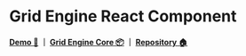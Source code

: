 # Grid Engine React Component

**[Demo 🎡](https://liz2z.github.io/grid-engine/) ｜ [Grid Engine Core 📦](https://www.npmjs.com/package/@lazymonkey/grid-engine) ｜ [Repository 🏠](https://github.com/Liz2Z/grid-engine)**
